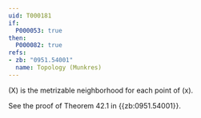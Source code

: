 ```yaml
---
uid: T000181
if:
  P000053: true
then:
  P000082: true
refs:
- zb: "0951.54001"
  name: Topology (Munkres)
---
```


\(X\) is the metrizable neighborhood for each point of \(x\).

See the proof of Theorem 42.1 in {{zb:0951.54001}}.
